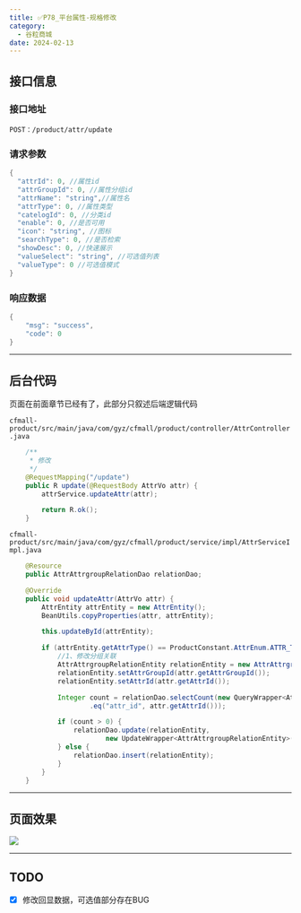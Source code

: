 ```yaml
---
title: ✅P78_平台属性-规格修改
category:
  - 谷粒商城
date: 2024-02-13
---
```


<!-- more -->

## 接口信息
### 接口地址
`POST：/product/attr/update`

### 请求参数

```java
{
  "attrId": 0, //属性id
  "attrGroupId": 0, //属性分组id
  "attrName": "string",//属性名
  "attrType": 0, //属性类型
  "catelogId": 0, //分类id
  "enable": 0, //是否可用 
  "icon": "string", //图标
  "searchType": 0, //是否检索
  "showDesc": 0, //快速展示
  "valueSelect": "string", //可选值列表
  "valueType": 0 //可选值模式
}
```

### 响应数据

```java
{
	"msg": "success",
	"code": 0
}
```

---

## 后台代码

页面在前面章节已经有了，此部分只叙述后端逻辑代码

`cfmall-product/src/main/java/com/gyz/cfmall/product/controller/AttrController.java`

```java
    /**
     * 修改
     */
    @RequestMapping("/update")
    public R update(@RequestBody AttrVo attr) {
        attrService.updateAttr(attr);

        return R.ok();
    }
```

`cfmall-product/src/main/java/com/gyz/cfmall/product/service/impl/AttrServiceImpl.java`

```java
    @Resource
    public AttrAttrgroupRelationDao relationDao;

	@Override
    public void updateAttr(AttrVo attr) {
        AttrEntity attrEntity = new AttrEntity();
        BeanUtils.copyProperties(attr, attrEntity);

        this.updateById(attrEntity);

        if (attrEntity.getAttrType() == ProductConstant.AttrEnum.ATTR_TYPE_BASE.getCode()) {
            //1、修改分组关联
            AttrAttrgroupRelationEntity relationEntity = new AttrAttrgroupRelationEntity();
            relationEntity.setAttrGroupId(attr.getAttrGroupId());
            relationEntity.setAttrId(attr.getAttrId());

            Integer count = relationDao.selectCount(new QueryWrapper<AttrAttrgroupRelationEntity>()
                    .eq("attr_id", attr.getAttrId()));

            if (count > 0) {
                relationDao.update(relationEntity,
                        new UpdateWrapper<AttrAttrgroupRelationEntity>().eq("attr_id", attr.getAttrId()));
            } else {
                relationDao.insert(relationEntity);
            }
        }
    }
```

---

## 页面效果

![](https://cfmall-hello.oss-cn-beijing.aliyuncs.com/img/202311/202311202128625.png#id=T34Rg&originHeight=839&originWidth=946&originalType=binary&ratio=1&rotation=0&showTitle=false&status=done&style=none&title=)

---

## TODO

- [x] 修改回显数据，可选值部分存在BUG
